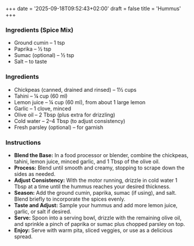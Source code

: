 +++
date = '2025-09-18T09:52:43+02:00'
draft = false
title = 'Hummus'
+++
### Ingredients (Spice Mix)
* Ground cumin – 1 tsp  
* Paprika – ½ tsp  
* Sumac (optional) – ½ tsp  
* Salt – to taste  

### Ingredients
* Chickpeas (canned, drained and rinsed) – 1½ cups
* Tahini – ¼ cup (60 ml)  
* Lemon juice – ¼ cup (60 ml), from about 1 large lemon  
* Garlic – 1 clove, minced  
* Olive oil – 2 Tbsp (plus extra for drizzling)  
* Cold water – 2–4 Tbsp (to adjust consistency)  
* Fresh parsley (optional) – for garnish  

### Instructions
  - **Blend the Base:** In a food processor or blender, combine the chickpeas, tahini, lemon juice, minced garlic, and 1 Tbsp of the olive oil.  
  - **Process:** Blend until smooth and creamy, stopping to scrape down the sides as needed.  
  - **Adjust Consistency:** With the motor running, drizzle in cold water 1 Tbsp at a time until the hummus reaches your desired thickness.  
  - **Season:** Add the ground cumin, paprika, sumac (if using), and salt. Blend briefly to incorporate the spices evenly.  
  - **Taste and Adjust:** Sample your hummus and add more lemon juice, garlic, or salt if desired.  
  - **Serve:** Spoon into a serving bowl, drizzle with the remaining olive oil, and sprinkle a pinch of paprika or sumac plus chopped parsley on top.  
  - **Enjoy:** Serve with warm pita, sliced veggies, or use as a delicious spread.  
